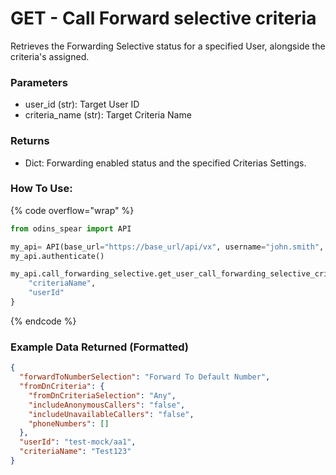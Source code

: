 # GET - Call Forward selective criteria

Retrieves the Forwarding Selective status for a specified User, alongside the criteria's assigned.

### Parameters&#x20;

* user\_id (str): Target User ID
* criteria_name (str): Target Criteria Name


### Returns

* Dict: Forwarding enabled status and the specified Criterias Settings.

### How To Use:

{% code overflow="wrap" %}
```python
from odins_spear import API

my_api= API(base_url="https://base_url/api/vx", username="john.smith", password="ODIN_INSTANCE_1")
my_api.authenticate()

my_api.call_forwarding_selective.get_user_call_forwarding_selective_criteria{
    "criteriaName",
    "userId"
}


```
{% endcode %}

### Example Data Returned (Formatted)

```json
{
  "forwardToNumberSelection": "Forward To Default Number",
  "fromDnCriteria": {
    "fromDnCriteriaSelection": "Any",
    "includeAnonymousCallers": "false",
    "includeUnavailableCallers": "false",
    "phoneNumbers": []
  },
  "userId": "test-mock/aa1",
  "criteriaName": "Test123"
}

```